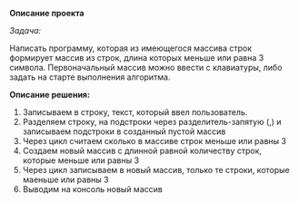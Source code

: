 **Описание проекта**

*Задача:*

Написать программу, которая из имеющегося массива строк формирует массив из строк, длина которых меньше или равна 3 символа. Первоначальный массив можно ввести с клавиатуры, либо задать на старте выполнения алгоритма.

**Описание решения:**
1. Записываем в строку, текст, который ввел пользователь.
2. Разделяем строку, на подстроки через разделитель-запятую (,) и записываем подстроки в созданный пустой массив
3. Через цикл считаем сколько в массиве строк меньше или равны 3
4. Создаем новый массив с длинной равной количеству строк, которые меньше или равны 3
5. Через цикл записываем в новый массив, только те строки, которые маеньше или равны 3
6. Выводим на консоль новый массив